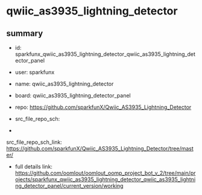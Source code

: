 # qwiic_as3935_lightning_detector
 
## summary 
* id: sparkfunx_qwiic_as3935_lightning_detector_qwiic_as3935_lightning_detector_panel
* user: sparkfunx
* name: qwiic_as3935_lightning_detector
* board: qwiic_as3935_lightning_detector_panel
* repo: https://github.com/sparkfunX/Qwiic_AS3935_Lightning_Detector



* src_file_repo_sch: 
*
 src_file_repo_sch_link: https://github.com/sparkfunX/Qwiic_AS3935_Lightning_Detector/tree/master/
* full details link: https://github.com/oomlout/oomlout_oomp_project_bot_v_2/tree/main/projects/sparkfunx_qwiic_as3935_lightning_detector_qwiic_as3935_lightning_detector_panel/current_version/working  






